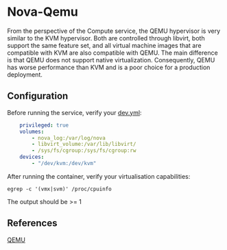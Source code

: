 # Nova-Qemu

From the perspective of the Compute service, the QEMU hypervisor is very similar to the KVM hypervisor. Both are controlled through libvirt, both support the same feature set, and all virtual machine images that are compatible with KVM are also compatible with QEMU. The main difference is that QEMU does not support native virtualization. Consequently, QEMU has worse performance than KVM and is a poor choice for a production deployment.

## Configuration

Before running the service, verify your [dev.yml](dev.yml.j2):

```yml
    privileged: true
    volumes:
        - nova_log:/var/log/nova
        - libvirt_volume:/var/lib/libvirt/
        - /sys/fs/cgroup:/sys/fs/cgroup:rw
    devices:
        - "/dev/kvm:/dev/kvm"
```

After running the container, verify your virtualisation capabilities:

    egrep -c '(vmx|svm)' /proc/cpuinfo

The output should be >= 1

## References

[QEMU](https://docs.openstack.org/juno/config-reference/content/qemu.html)